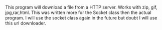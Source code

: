 This program will download a file from a HTTP server.
Works with zip, gif, jpg,rar,html. This was written more for the Socket class
then the actual program. I will use the socket class again in the future but doubt I will use
this url downloader.



